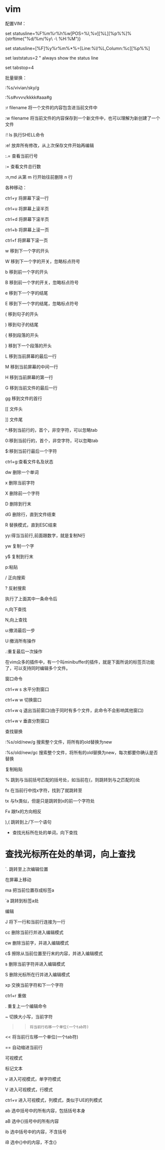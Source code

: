 # vim

配置VIM：

set statusline=%F%m%r%h%w\[POS=%l,%v\]\[%L\]\[%p%%\]%{strftime\("%d/%m/%y\\ \-\\ %H:%M"\)}

set statusline=\[%F\]%y%r%m%\*%=\[Line:%l/%L,Column:%c\]\[%p%%\]

set laststatus=2 " always show the status line

set tabstop=4

批量替换：

:%s/vivian/sky/g

:%s\#vvvv/kkkk\#aaa\#g

:r filename 将一个文件的内容包含进当前文件中

:w filename 将当前文件的内容保存到一个新文件中，也可以理解为新创建了一个文件

:\! ls 执行SHELL命令

:e\! 放弃所有修改，从上次保存文件开始再编辑

:.= 查看当前行号

:= 查看文件总行数

:n,md 从第 m 行开始往前删除 n 行

各种移动：

ctrl\+y 将屏幕下滚一行

ctrl\+u 将屏幕上滚半页

ctrl\+d 将屏幕下滚半页

ctrl\+b 将屏幕上滚一页

ctrl\+f 将屏幕下滚一页

w 移到下一个字的开头

W 移到下一个字的开关，忽略标点符号

b 移到前一个字的开头

B 移到前一个字的开关，忽略标点符号

e 移到下一个字的结尾

E 移到下一个字的结尾，忽略标点符号

\( 移到句子的开头

\) 移到句子的结尾

{ 移到段落的开头

} 移到下一个段落的开头

L 移到当前屏幕的最后一行

M 移到当前屏幕的中间一行

H 移到当前屏幕的第一行

G 移到当前文件的最后一行

gg 移到文件的首行

\[\[ 文件头

\]\] 文件尾

^:移到当前行的，首个，非空字符，可以忽略tab

0:移到当前行的，首个，非空字符，可以忽略tab

$:移到当前行最后一个字符

ctrl\+g:查看文件名及状态

dw 删除一个单词

x 删除当前字符

X 删除前一个字符

D 删除到行末

dG 删除行，直到文件结束

R 替换模式，直到ESC结束

yy:得当当前行,前面跟数字，就是复制N行

yw 复制一个字

y$ 复制到行末

p:粘贴

/ 正向搜索

? 反射搜索

执行了上面其中一条命令后

n,向下查找

N,向上查找

u:撤消最后一步

U:撤消所有操作

.:重复最后一次操作

在vim众多的插件中，有一个叫minibuffer的插件，就是下面所说的标签页功能了，可以支持同时编辑多个文件。

窗口命令

ctrl\+w s 水平分割窗口

ctrl\+w w 切换窗口

ctrl\+w q 退出当前窗口\(由于同时有多个文件，此命令不会影响其他窗口\)

ctrl\+w v 垂直分割窗口

查找替换

:%s/old/new/g 搜索整个文件，将所有的old替换为new

:%s/old/new/gc 搜索整个文件，将所有的old替换为new，每次都要你确认是否替换

复制粘贴

% 跳到与当前括号匹配的括号处，如当前在{，则跳转到与之匹配的}处

fx 在当前行中找x字符，找到了就跳转至

tx 与fx类似，但是只是跳转到x的前一个字符处

Fx 跟fx的方向相反

\),\( 跳转到上/下一个语句

- 查找光标所在处的单词，向下查找

# 查找光标所在处的单词，向上查找

\`. 跳转至上次编辑位置

在屏幕上移动

ma 把当前位置存成标签a

\`a 跳转到标签a处

编辑

J 将下一行和当前行连接为一行

cc 删除当前行并进入编辑模式

cw 删除当前字，并进入编辑模式

c$ 擦除从当前位置至行末的内容，并进入编辑模式

s 删除当前字符并进入编辑模式

S 删除光标所在行并进入编辑模式

xp 交换当前字符和下一个字符

ctrl\+r 重做

. 重复上一个编辑命令

~ 切换大小写，当前字符

> > ```
> > 将当前行右移一个单位(一个tab符)
> > ```

\<\< 将当前行左移一个单位\(一个tab符\)

== 自动缩进当前行

可视模式

标记文本

v 进入可视模式，单字符模式

V 进入可视模式，行模式

ctrl\+v 进入可视模式，列模式，类似于UE的列模式

ab 选中括号中的所有内容，包括括号本身

aB 选中{}括号中的所有内容

ib 选中括号中的内容，不含括号

iB 选中{}中的内容，不含{}
